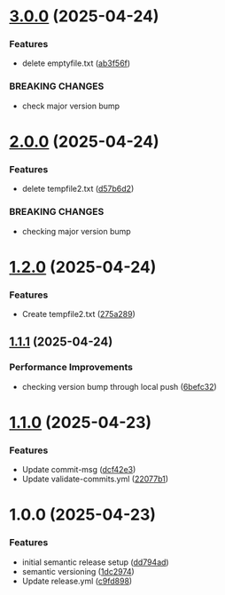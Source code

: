 # [3.0.0](https://github.com/Shivambembey98/Semantic-ktt-front/compare/v2.0.0...v3.0.0) (2025-04-24)


### Features

* delete emptyfile.txt ([ab3f56f](https://github.com/Shivambembey98/Semantic-ktt-front/commit/ab3f56fc55941badb88132148885268fe9e49ce9))


### BREAKING CHANGES

* check major version bump

# [2.0.0](https://github.com/Shivambembey98/Semantic-ktt-front/compare/v1.2.0...v2.0.0) (2025-04-24)


### Features

* delete tempfile2.txt ([d57b6d2](https://github.com/Shivambembey98/Semantic-ktt-front/commit/d57b6d238029960906ab88d77b291b86066cb378))


### BREAKING CHANGES

* checking major version bump

# [1.2.0](https://github.com/Shivambembey98/Semantic-ktt-front/compare/v1.1.1...v1.2.0) (2025-04-24)


### Features

* Create tempfile2.txt ([275a289](https://github.com/Shivambembey98/Semantic-ktt-front/commit/275a289f20710065ad0e642489c14c3c9233a47b))

## [1.1.1](https://github.com/Shivambembey98/Semantic-ktt-front/compare/v1.1.0...v1.1.1) (2025-04-24)


### Performance Improvements

* checking version bump through local push ([6befc32](https://github.com/Shivambembey98/Semantic-ktt-front/commit/6befc3246a7fb21a73ed079db3094b9ef37e4ff4))

# [1.1.0](https://github.com/Shivambembey98/Semantic-ktt-front/compare/v1.0.0...v1.1.0) (2025-04-23)


### Features

* Update commit-msg ([dcf42e3](https://github.com/Shivambembey98/Semantic-ktt-front/commit/dcf42e3da054e88efea110abb78d74f6ae3ff9ec))
* Update validate-commits.yml ([22077b1](https://github.com/Shivambembey98/Semantic-ktt-front/commit/22077b146a65708cd1b02c0fedb17fe7201c4670))

# 1.0.0 (2025-04-23)


### Features

* initial semantic release setup ([dd794ad](https://github.com/Shivambembey98/Semantic-ktt-front/commit/dd794ad626a952af1f9c6fe724be126e9bdff737))
* semantic versioning ([1dc2974](https://github.com/Shivambembey98/Semantic-ktt-front/commit/1dc2974aec951f733e0592aeeff6552fe0f57124))
* Update release.yml ([c9fd898](https://github.com/Shivambembey98/Semantic-ktt-front/commit/c9fd89865a288e12fb6a07d80f50f481a6fea63b))
